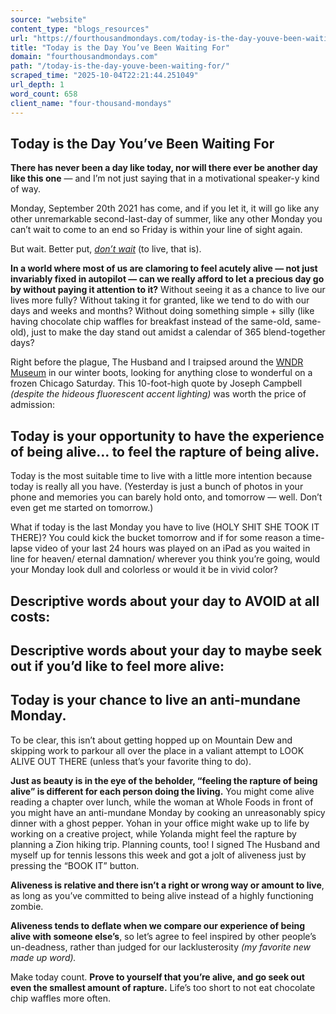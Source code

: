```yaml
---
source: "website"
content_type: "blogs_resources"
url: "https://fourthousandmondays.com/today-is-the-day-youve-been-waiting-for/"
title: "Today is the Day You’ve Been Waiting For"
domain: "fourthousandmondays.com"
path: "/today-is-the-day-youve-been-waiting-for/"
scraped_time: "2025-10-04T22:21:44.251049"
url_depth: 1
word_count: 658
client_name: "four-thousand-mondays"
---
```


## Today is the Day You’ve Been Waiting For

**There has never been a day like today, nor will there ever be another day like this one** — and I’m not just saying that in a motivational speaker-y kind of way.

Monday, September 20th 2021 has come, and if you let it, it will go like any other unremarkable second-last-day of summer, like any other Monday you can’t wait to come to an end so Friday is within your line of sight again.

But wait. Better put, _[don’t wait](https://fourthousandmondays.com/are-you-waiting-to-live/)_ (to live, that is).

**In a world where most of us are clamoring to feel acutely alive — not just invariably fixed in autopilot — can we really afford to let a precious day go by without paying it attention to it?** Without seeing it as a chance to live our lives more fully? Without taking it for granted, like we tend to do with our days and weeks and months? Without doing something simple + silly (like having chocolate chip waffles for breakfast instead of the same-old, same-old), just to make the day stand out amidst a calendar of 365 blend-together days?

Right before the plague, The Husband and I traipsed around the [WNDR Museum](https://www.wndrmuseum.com/chicago/exhibits) in our winter boots, looking for anything close to wonderful on a frozen Chicago Saturday. This 10-foot-high quote by Joseph Campbell _(despite the hideous fluorescent accent lighting)_ was worth the price of admission:

## **Today is your opportunity to have the experience of being alive… to feel the rapture of being alive.**

Today is the most suitable time to live with a little more intention because today is really all you have. (Yesterday is just a bunch of photos in your phone and memories you can barely hold onto, and tomorrow — well. Don’t even get me started on tomorrow.)

What if today is the last Monday you have to live (HOLY SHIT SHE TOOK IT THERE)? You could kick the bucket tomorrow and if for some reason a time-lapse video of your last 24 hours was played on an iPad as you waited in line for heaven/ eternal damnation/ wherever you think you’re going, would your Monday look dull and colorless or would it be in vivid color?

## **Descriptive words about your day to AVOID at all costs:**

## **Descriptive words about your day to maybe seek out if you’d like to feel more alive:**

## **Today is your chance to live an anti-mundane Monday.**

To be clear, this isn’t about getting hopped up on Mountain Dew and skipping work to parkour all over the place in a valiant attempt to LOOK ALIVE OUT THERE (unless that’s your favorite thing to do).

**Just as beauty is in the eye of the beholder, “feeling the rapture of being alive” is different for each person doing the living.** You might come alive reading a chapter over lunch, while the woman at Whole Foods in front of you might have an anti-mundane Monday by cooking an unreasonably spicy dinner with a ghost pepper. Yohan in your office might wake up to life by working on a creative project, while Yolanda might feel the rapture by planning a Zion hiking trip. Planning counts, too! I signed The Husband and myself up for tennis lessons this week and got a jolt of aliveness just by pressing the “BOOK IT” button.

**Aliveness is relative and there isn’t a right or wrong way or amount to live**, as long as you’ve committed to being alive instead of a highly functioning zombie.

**Aliveness tends to deflate when we compare our experience of being alive with someone else’s**, so let’s agree to feel inspired by other people’s un-deadness, rather than judged for our lacklusterosity _(my favorite new made up word)._  

Make today count. **Prove to yourself that you’re alive, and go seek out even the smallest amount of rapture.** Life’s too short to not eat chocolate chip waffles more often.